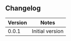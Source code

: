 
## Changelog

| Version | Notes           |
| ------- | --------------- |
| 0.0.1   | Initial version |